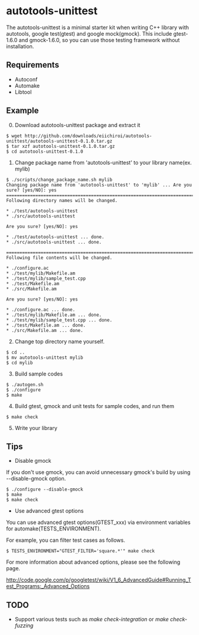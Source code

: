 autotools-unittest
==================

The autotools-unittest is a minimal starter kit when writing C++ library
with autotools, google test(gtest) and google mock(gmock).
This include gtest-1.6.0 and gmock-1.6.0,
so you can use those testing framework without installation.

Requirements
------------

* Autoconf
* Automake
* Libtool

Example
-------

0. Download autotools-unittest package and extract it

```
$ wget http://github.com/downloads/eiichiroi/autotools-unittest/autotools-unittest-0.1.0.tar.gz
$ tar xzf autotools-unittest-0.1.0.tar.gz
$ cd autotools-unittest-0.1.0
```

1. Change package name from 'autotools-unittest' to your library name(ex. mylib)

```
$ ./scripts/change_package_name.sh mylib
Changing package name from 'autotools-unittest' to 'mylib' ... Are you sure? [yes/NO]: yes
===========================================================================
Following directory names will be changed.

* ./test/autotools-unittest
* ./src/autotools-unittest

Are you sure? [yes/NO]: yes

* ./test/autotools-unittest ... done.
* ./src/autotools-unittest ... done.

===========================================================================
Following file contents will be changed.

* ./configure.ac
* ./test/mylib/Makefile.am
* ./test/mylib/sample_test.cpp
* ./test/Makefile.am
* ./src/Makefile.am

Are you sure? [yes/NO]: yes

* ./configure.ac ... done.
* ./test/mylib/Makefile.am ... done.
* ./test/mylib/sample_test.cpp ... done.
* ./test/Makefile.am ... done.
* ./src/Makefile.am ... done.

```

2. Change top directory name yourself.

```
$ cd ..
$ mv autotools-unittest mylib
$ cd mylib
```

3. Build sample codes

```
$ ./autogen.sh
$ ./configure
$ make
```

4. Build gtest, gmock and unit tests for sample codes, and run them

```
$ make check
```

5. Write your library

Tips
----

* Disable gmock

If you don't use gmock, you can avoid unnecessary gmock's build by using --disable-gmock option.

```
$ ./configure --disable-gmock
$ make
$ make check
```

* Use advanced gtest options

You can use advanced gtest options(GTEST_xxx) via environment variables for automake(TESTS_ENVIRONMENT).

For example, you can filter test cases as follows.

```
$ TESTS_ENVIRONMENT="GTEST_FILTER='square.*'" make check
```

For more information about advanced options, please see the following page.

http://code.google.com/p/googletest/wiki/V1_6_AdvancedGuide#Running_Test_Programs:_Advanced_Options

TODO
----

* Support various tests such as *make check-integration* or *make check-fuzzing*

